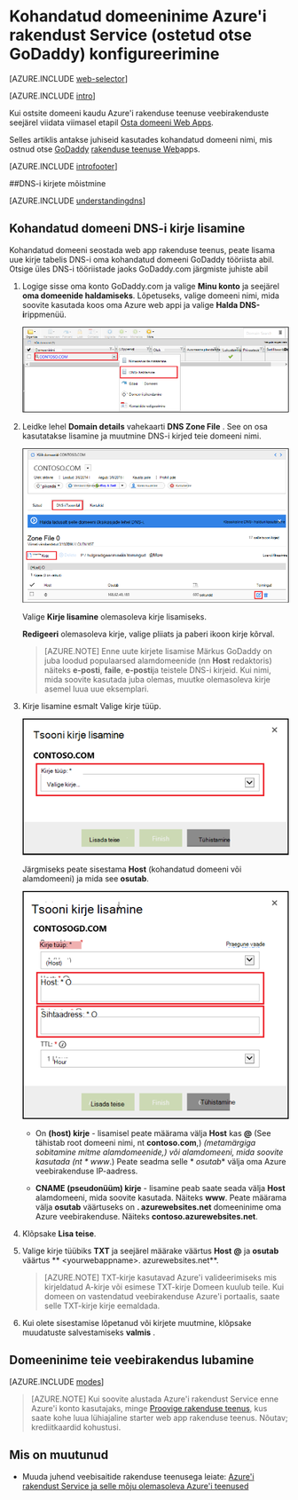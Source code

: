 <properties
    pageTitle="Kohandatud domeeninime Azure'i rakendust Service (GoDaddy) konfigureerimine"
    description="Saate teada, kuidas kasutada domeeninime GoDaddy Azure Web Apps"
    services="app-service"
    documentationCenter=""
    authors="erikre"
    manager="wpickett"
    editor="jimbe"/>

<tags
    ms.service="app-service"
    ms.workload="na"
    ms.tgt_pltfrm="na"
    ms.devlang="na"
    ms.topic="article"
    ms.date="01/12/2016"
    ms.author="cephalin"/>

# <a name="configure-a-custom-domain-name-in-azure-app-service-purchased-directly-from-godaddy"></a>Kohandatud domeeninime Azure'i rakendust Service (ostetud otse GoDaddy) konfigureerimine

[AZURE.INCLUDE [web-selector](../../includes/websites-custom-domain-selector.md)]

[AZURE.INCLUDE [intro](../../includes/custom-dns-web-site-intro.md)]

Kui ostsite domeeni kaudu Azure'i rakenduse teenuse veebirakenduste seejärel viidata viimasel etapil [Osta domeeni Web Apps](custom-dns-web-site-buydomains-web-app.md).

Selles artiklis antakse juhiseid kasutades kohandatud domeeni nimi, mis ostnud otse [GoDaddy](https://godaddy.com) [rakenduse teenuse Web](http://go.microsoft.com/fwlink/?LinkId=529714)apps.

[AZURE.INCLUDE [introfooter](../../includes/custom-dns-web-site-intro-notes.md)]

<a name="understanding-records"></a>
##<a name="understanding-dns-records"></a>DNS-i kirjete mõistmine

[AZURE.INCLUDE [understandingdns](../../includes/custom-dns-web-site-understanding-dns-raw.md)]

<a name="bkmk_configurecname"></a>
## <a name="add-a-dns-record-for-your-custom-domain"></a>Kohandatud domeeni DNS-i kirje lisamine

Kohandatud domeeni seostada web app rakenduse teenus, peate lisama uue kirje tabelis DNS-i oma kohandatud domeeni GoDaddy tööriista abil. Otsige üles DNS-i tööriistade jaoks GoDaddy.com järgmiste juhiste abil

1. Logige sisse oma konto GoDaddy.com ja valige **Minu konto** ja seejärel **oma domeenide haldamiseks**. Lõpetuseks, valige domeeni nimi, mida soovite kasutada koos oma Azure web appi ja valige **Halda DNS-i**rippmenüü.

    ![GoDaddy domeeni leht](./media/web-sites-godaddy-custom-domain-name/godaddy-customdomain.png)

2. Leidke lehel **Domain details** vahekaarti **DNS Zone File** . See on osa kasutatakse lisamine ja muutmine DNS-i kirjed teie domeeni nimi.

    ![DNS-i tsooni fail](./media/web-sites-godaddy-custom-domain-name/godaddy-zonetab.png)

    Valige **Kirje lisamine** olemasoleva kirje lisamiseks.

    **Redigeeri** olemasoleva kirje, valige pliiats ja paberi ikoon kirje kõrval.

    > [AZURE.NOTE] Enne uute kirjete lisamise Märkus GoDaddy on juba loodud populaarsed alamdomeenide (nn **Host** redaktoris) näiteks **e-posti**, **faile**, **e-posti**ja teistele DNS-i kirjeid. Kui nimi, mida soovite kasutada juba olemas, muutke olemasoleva kirje asemel luua uue eksemplari.

4. Kirje lisamine esmalt Valige kirje tüüp.

    ![Valige kirje tüüp](./media/web-sites-godaddy-custom-domain-name/godaddy-selectrecordtype.png)

    Järgmiseks peate sisestama **Host** (kohandatud domeeni või alamdomeeni) ja mida see **osutab**.

    ![tsooni kirje lisamine](./media/web-sites-godaddy-custom-domain-name/godaddy-addzonerecord.png)

    * On **(host) kirje** - lisamisel peate määrama välja **Host** kas **@** (See tähistab root domeeni nimi, nt **contoso.com**,) *(metamärgiga sobitamine mitme alamdomeenide,) või alamdomeeni, mida soovite kasutada (nt * *www**.) Peate seadma selle * *osutab** välja oma Azure veebirakenduse IP-aadress.

    * **CNAME (pseudonüüm) kirje** - lisamine peab saate seada välja **Host** alamdomeeni, mida soovite kasutada. Näiteks **www**. Peate määrama välja **osutab** väärtuseks on **. azurewebsites.net** domeeninime oma Azure veebirakenduse. Näiteks **contoso.azurewebsites.net**.

5. Klõpsake **Lisa teise**.
6. Valige kirje tüübiks **TXT** ja seejärel määrake väärtus **Host** **@** ja **osutab** väärtus ** &lt;yourwebappname&gt;. azurewebsites.net**.

    > [AZURE.NOTE] TXT-kirje kasutavad Azure'i valideerimiseks mis kirjeldatud A-kirje või esimese TXT-kirje Domeen kuulub teile. Kui domeen on vastendatud veebirakenduse Azure'i portaalis, saate selle TXT-kirje kirje eemaldada.

5. Kui olete sisestamise lõpetanud või kirjete muutmine, klõpsake muudatuste salvestamiseks **valmis** .

<a name="enabledomain"></a>
## <a name="enable-the-domain-name-on-your-web-app"></a>Domeeninime teie veebirakendus lubamine

[AZURE.INCLUDE [modes](../../includes/custom-dns-web-site-enable-on-web-site.md)]

>[AZURE.NOTE] Kui soovite alustada Azure'i rakendust Service enne Azure'i konto kasutajaks, minge [Proovige rakenduse teenus](http://go.microsoft.com/fwlink/?LinkId=523751), kus saate kohe luua lühiajaline starter web app rakenduse teenus. Nõutav; krediitkaardid kohustusi.

## <a name="whats-changed"></a>Mis on muutunud
* Muuda juhend veebisaitide rakenduse teenusega leiate: [Azure'i rakendust Service ja selle mõju olemasoleva Azure'i teenused](http://go.microsoft.com/fwlink/?LinkId=529714)
